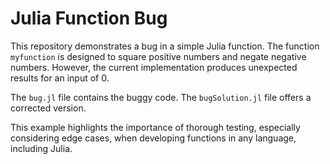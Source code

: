 # Julia Function Bug

This repository demonstrates a bug in a simple Julia function. The function `myfunction` is designed to square positive numbers and negate negative numbers.  However, the current implementation produces unexpected results for an input of 0. 

The `bug.jl` file contains the buggy code. The `bugSolution.jl` file offers a corrected version.

This example highlights the importance of thorough testing, especially considering edge cases, when developing functions in any language, including Julia.
